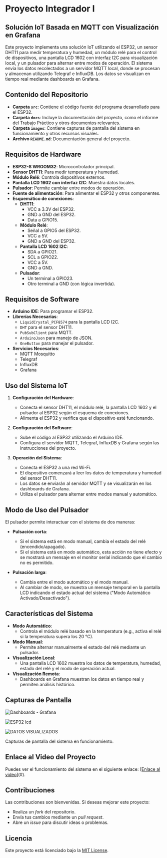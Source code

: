 # Proyecto Integrador I

## Solución IoT Basada en MQTT con Visualización en Grafana

Este proyecto implementa una solución IoT utilizando el ESP32, un sensor DHT11 para medir temperatura y humedad, un módulo relé para el control de dispositivos, una pantalla LCD 1602 con interfaz I2C para visualización local, y un pulsador para alternar entre modos de operación. El sistema envía los datos recolectados a un servidor MQTT local, donde se procesan y almacenan utilizando Telegraf e InfluxDB. Los datos se visualizan en tiempo real mediante dashboards en Grafana.

## Contenido del Repositorio

- **Carpeta `src`**: Contiene el código fuente del programa desarrollado para el ESP32.
- **Carpeta `docs`**: Incluye la documentación del proyecto, como el informe del Trabajo Práctico y otros documentos relevantes.
- **Carpeta `images`**: Contiene capturas de pantalla del sistema en funcionamiento y otros recursos visuales.
- **Archivo `README.md`**: Documentación general del proyecto.

## Requisitos de Hardware

- **ESP32-S WROOM32**: Microcontrolador principal.
- **Sensor DHT11**: Para medir temperatura y humedad.
- **Módulo Relé**: Controla dispositivos externos.
- **Pantalla LCD 1602 con interfaz I2C**: Muestra datos locales.
- **Pulsador**: Permite cambiar entre modos de operación.
- **Fuente de alimentación**: Para alimentar el ESP32 y otros componentes.
- **Esquemático de conexiones**:
  - **DHT11**:
    - VCC a 3.3V del ESP32.
    - GND a GND del ESP32.
    - Data a GPIO15.
  - **Módulo Relé**:
    - Señal a GPIO5 del ESP32.
    - VCC a 5V.
    - GND a GND del ESP32.
  - **Pantalla LCD 1602 I2C**:
    - SDA a GPIO21.
    - SCL a GPIO22.
    - VCC a 5V.
    - GND a GND.
  - **Pulsador**:
    - Un terminal a GPIO23.
    - Otro terminal a GND (con lógica invertida).

## Requisitos de Software

- **Arduino IDE**: Para programar el ESP32.
- **Librerías Necesarias**:
  - `LiquidCrystal_PCF8574` para la pantalla LCD I2C.
  - `DHT` para el sensor DHT11.
  - `PubSubClient` para MQTT.
  - `ArduinoJson` para manejo de JSON.
  - `OneButton` para manejar el pulsador.
- **Servicios Necesarios**:
  - MQTT Mosquitto
  - Telegraf
  - InfluxDB
  - Grafana

## Uso del Sistema IoT

1. **Configuración del Hardware**:
   - Conecta el sensor DHT11, el módulo relé, la pantalla LCD 1602 y el pulsador al ESP32 según el esquema de conexiones.
   - Alimenta el ESP32 y verifica que el dispositivo esté funcionando.

2. **Configuración del Software**:
   - Sube el código al ESP32 utilizando el Arduino IDE.
   - Configura el servidor MQTT, Telegraf, InfluxDB y Grafana según las instrucciones del proyecto.

3. **Operación del Sistema**:
   - Conecta el ESP32 a una red Wi-Fi.
   - El dispositivo comenzará a leer los datos de temperatura y humedad del sensor DHT11.
   - Los datos se enviarán al servidor MQTT y se visualizarán en los dashboards de Grafana.
   - Utiliza el pulsador para alternar entre modos manual y automático.

## Modo de Uso del Pulsador

El pulsador permite interactuar con el sistema de dos maneras:

- **Pulsación corta**:
  - Si el sistema está en modo manual, cambia el estado del relé (encendido/apagado).
  - Si el sistema está en modo automático, esta acción no tiene efecto y se mostrará un mensaje en el monitor serial indicando que el cambio no es permitido.

- **Pulsación larga**:
  - Cambia entre el modo automático y el modo manual.
  - Al cambiar de modo, se muestra un mensaje temporal en la pantalla LCD indicando el estado actual del sistema ("Modo Automático Activado/Desactivado").

## Características del Sistema

- **Modo Automático**:
  - Controla el módulo relé basado en la temperatura (e.g., activa el relé si la temperatura supera los 20 °C).
- **Modo Manual**:
  - Permite alternar manualmente el estado del relé mediante un pulsador.
- **Visualización Local**:
  - Una pantalla LCD 1602 muestra los datos de temperatura, humedad, estado del relé y el modo de operación actual.
- **Visualización Remota**:
  - Dashboards en Grafana muestran los datos en tiempo real y permiten análisis histórico.

## Capturas de Pantalla

![Dashboards - Grafana](https://github.com/user-attachments/assets/c1d3c001-d30f-4c28-9fc0-6af4e2cef20f)

![ESP32 lcd](https://github.com/user-attachments/assets/a190ddbf-5847-4a5b-93c0-ea9ed5da7ee7)

![DATOS VISUALIZADOS](https://github.com/user-attachments/assets/5123853b-5bae-4871-a6e1-def2b55571d6)

Capturas de pantalla del sistema en funcionamiento.

## Enlace al Video del Proyecto

Puedes ver el funcionamiento del sistema en el siguiente enlace:
[[Enlace al video]([https://github.com/Wleyton89/TST-Proyecto-Integrador-I/tree/main](https://drive.google.com/file/d/1ZTxHqVcLMl7sM4bdJk6Gz_pVQZ7wZuS2/view?usp=drivesdk))](#).

## Contribuciones

Las contribuciones son bienvenidas. Si deseas mejorar este proyecto:
- Realiza un *fork* del repositorio.
- Envía tus cambios mediante un *pull request*.
- Abre un *issue* para discutir ideas o problemas.

## Licencia

Este proyecto está licenciado bajo la [MIT License](LICENSE).

